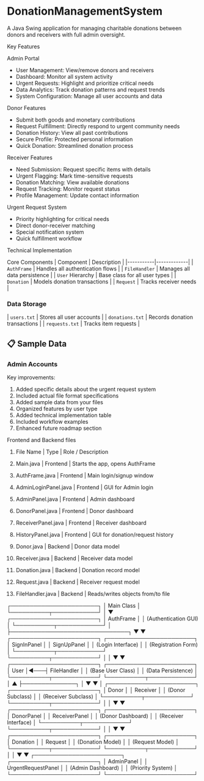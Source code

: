 # DonationManagementSystem

A Java Swing application for managing charitable donations between donors and receivers with full admin oversight.

Key Features

Admin Portal
- User Management: View/remove donors and receivers
- Dashboard: Monitor all system activity
- Urgent Requests: Highlight and prioritize critical needs
- Data Analytics: Track donation patterns and request trends
- System Configuration: Manage all user accounts and data

Donor Features
- Submit both goods and monetary contributions
- Request Fulfillment: Directly respond to urgent community needs
- Donation History: View all past contributions
- Secure Profile: Protected personal information
- Quick Donation: Streamlined donation process

Receiver Features
- Need Submission: Request specific items with details
- Urgent Flagging: Mark time-sensitive requests
- Donation Matching: View available donations
- Request Tracking: Monitor request status
- Profile Management: Update contact information

Urgent Request System
- Priority highlighting for critical needs
- Direct donor-receiver matching
- Special notification system
- Quick fulfillment workflow

Technical Implementation

Core Components
| Component | Description |
|-----------|-------------|
| `AuthFrame` | Handles all authentication flows |
| `FileHandler` | Manages all data persistence |
| `User` Hierarchy | Base class for all user types |
| `Donation` | Models donation transactions |
| `Request` | Tracks receiver needs |

### Data Storage

| `users.txt` | Stores all user accounts |
| `donations.txt` | Records donation transactions |
| `requests.txt` | Tracks item requests |

## 📋 Sample Data

### Admin Accounts

Key improvements:
1. Added specific details about the urgent request system
2. Included actual file format specifications
3. Added sample data from your files
4. Organized features by user type
5. Added technical implementation table
6. Included workflow examples
7. Enhanced future roadmap section


Frontend and Backend files
1. File Name            | Type       | Role / Description

2. Main.java            | Frontend   | Starts the app, opens AuthFrame

3. AuthFrame.java       | Frontend   | Main login/signup window

4. AdminLoginPanel.java | Frontend   | GUI for Admin login

5. AdminPanel.java      | Frontend   | Admin dashboard

6. DonorPanel.java      | Frontend   | Donor dashboard

7. ReceiverPanel.java   | Frontend   | Receiver dashboard

8. HistoryPanel.java    | Frontend   | GUI for donation/request history

9. Donor.java           | Backend    | Donor data model

10. Receiver.java        | Backend    | Receiver data model

11. Donation.java        | Backend    | Donation record model

12. Request.java         | Backend    | Receiver request model

13. FileHandler.java     | Backend    | Reads/writes objects from/to file


┌───────────────────────┐
│       Main Class       │
└──────────┬────────────┘
           │
           ▼
┌───────────────────────┐
│      AuthFrame        │
│ (Authentication GUI)  │
└──────────┬────────────┘
           │
           ├───────────────────────────────┐
           ▼                               ▼
┌───────────────────────┐    ┌───────────────────────┐
│     SignInPanel       │    │     SignUpPanel       │
│ (Login Interface)     │    │ (Registration Form)   │
└──────────┬────────────┘    └──────────┬────────────┘
           │                             │
           ▼                             ▼
┌───────────────────────┐    ┌───────────────────────┐
│       User            │◄───┤    FileHandler        │
│ (Base User Class)     │    │ (Data Persistence)    │
└──────────┬────────────┘    └──────────┬────────────┘
           │                             ▲
           ├──────────────┐              │
           ▼              ▼              │
┌───────────────────────┐ ┌───────────────────────┐
│       Donor          │ │      Receiver         │
│ (Donor Subclass)     │ │ (Receiver Subclass)   │
└──────────┬────────────┘ └──────────┬────────────┘
           │                         │
           ▼                         ▼
┌───────────────────────┐ ┌───────────────────────┐
│    DonorPanel        │ │    ReceiverPanel      │
│ (Donor Dashboard)    │ │ (Receiver Interface)  │
└──────────┬────────────┘ └──────────┬────────────┘
           │                         │
           ▼                         ▼
┌───────────────────────┐ ┌───────────────────────┐
│     Donation         │ │       Request         │
│ (Donation Model)     │ │ (Request Model)       │
└──────────┬────────────┘ └──────────┬────────────┘
           │                         │
           ▼                         ▼
┌───────────────────────┐ ┌───────────────────────┐
│   AdminPanel         │ │  UrgentRequestPanel   │
│ (Admin Dashboard)    │ │ (Priority System)     │
└───────────────────────┘ └───────────────────────┘




